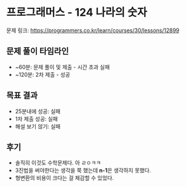 # 프로그래머스 - 124 나라의 숫자

문제 링크: https://programmers.co.kr/learn/courses/30/lessons/12899

## 문제 풀이 타임라인

- ~60분: 문제 풀이 및 제출 - 시간 초과 실패
- ~120분: 2차 제출 - 성공

## 목표 결과

- 25분내에 성공: 실패
- 1차 제출 성공: 실패
- 해설 보기 않기: 실패

## 후기

- 솔직히 이것도 수학문제다. 아 ㄹㅇㅋㅋ
- 3진법을 써야한다는 생각을 쭉 했는데 **n-1**은 생각하지 못했다.
- 형변환의 비용이 크다는 걸 체감할 수 있었다.
